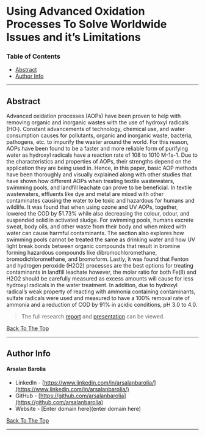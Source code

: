 <a href='#project' id='project' class='anchor' aria-hidden='true'></a>

# Using Advanced Oxidation Processes To Solve Worldwide Issues and it’s Limitations

### Table of Contents

- [Abstract](#Abstract)
- [Author Info](#author-info)

---

## Abstract

<p align="justify">

Advanced oxidation processes (AOPs) have been proven to help with removing organic and inorganic wastes with the use of hydroxyl radicals (HO∙). Constant advancements of technology, chemical use, and water consumption causes for pollutants, organic and inorganic waste, bacteria, pathogens, etc. to impurify the waster around the world. For this reason, AOPs have been found to be a faster and more reliable form of purifying water as hydroxyl radicals have a reaction rate of 108 to 1010 M-1s-1. Due to the characteristics and properties of AOPs, their strengths depend on the application they are being used in. Hence, in this paper, basic AOP methods have been thoroughly and visually explained along with other studies that have shown how different AOPs when treating textile wastewaters, swimming pools, and landfill leachate can prove to be beneficial. In textile wastewaters, effluents like dye and metal are mixed with other contaminates causing the water to be toxic and hazardous for humans and wildlife. It was found that when using ozone and UV AOPs, together, lowered the COD by 51.73% while also decreasing the colour, odour, and suspended solid in activated sludge. For swimming pools, humans excrete sweat, body oils, and other waste from their body and when mixed with water can cause harmful contaminants. The section also explores how swimming pools cannot be treated the same as drinking water and how UV light break bonds between organic compounds that result in bromine forming hazardous compounds like dibromochloromethane, bromodichloromethane, and bromoform. Lastly, it was found that Fenton and hydrogen peroxide (H2O2) processes are the best options for treating contaminants in landfill leachate however, the molar ratio for both Fe(II) and H2O2 should be carefully measured as excess amounts will cause for less hydroxyl radicals in the water treatment. In addition, due to hydroxyl radical’s weak property of reacting with ammonia containing contaminants, sulfate radicals were used and measured to have a 100% removal rate of ammonia and a reduction of COD by 91% in acidic conditions, pH 3.0 to 4.0.

</p>

> The full research [report](files/Arsalan%20Barolia%20-%20Worldwide%20Applications%20of%20AOP.pdf) and [presentation](files/Arsalan%20Barolia-Worldwide%20Applications%20of%20AOP%20Presentation.pdf) can be viewed.

[Back To The Top](#project)

---

## Author Info

<h4> Arsalan Barolia</h4>

- LinkedIn - [https://www.linkedin.com/in/arsalanbarolia/](https://www.linkedin.com/in/arsalanbarolia/)
- GitHub - [https://github.com/arsalanbarolia](https://github.com/arsalanbarolia)
- Website - [Enter domain here](enter domain here)

<p></p>

[Back To The Top](#project)

---
